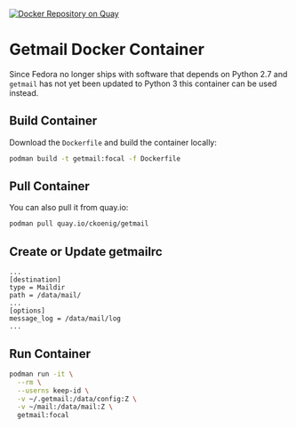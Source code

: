 [![Docker Repository on Quay](https://quay.io/repository/ckoenig/getmail/status "Docker Repository on Quay")](https://quay.io/repository/ckoenig/getmail)

# Getmail Docker Container

Since Fedora no longer ships with software that depends on Python 2.7 and `getmail` has not yet been updated to Python 3 this container can be used instead.

## Build Container

Download the `Dockerfile` and build the container locally:

```bash
podman build -t getmail:focal -f Dockerfile
```

## Pull Container

You can also pull it from quay.io:

```bash
podman pull quay.io/ckoenig/getmail
```

## Create or Update getmailrc

```
...
[destination]
type = Maildir
path = /data/mail/
...
[options]
message_log = /data/mail/log
...
```

## Run Container

```bash
podman run -it \
  --rm \
  --userns keep-id \
  -v ~/.getmail:/data/config:Z \
  -v ~/mail:/data/mail:Z \
  getmail:focal
```